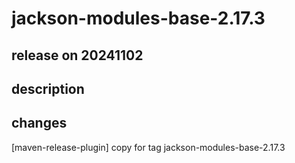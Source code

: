 # jackson-modules-base-2.17.3

## release on 20241102
## description
## changes
[maven-release-plugin] copy for tag jackson-modules-base-2.17.3

